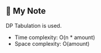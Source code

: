 ## 📝 My Note

DP Tabulation is used.

* Time complexity: O(n * amount)
* Space complexity: O(amount)
